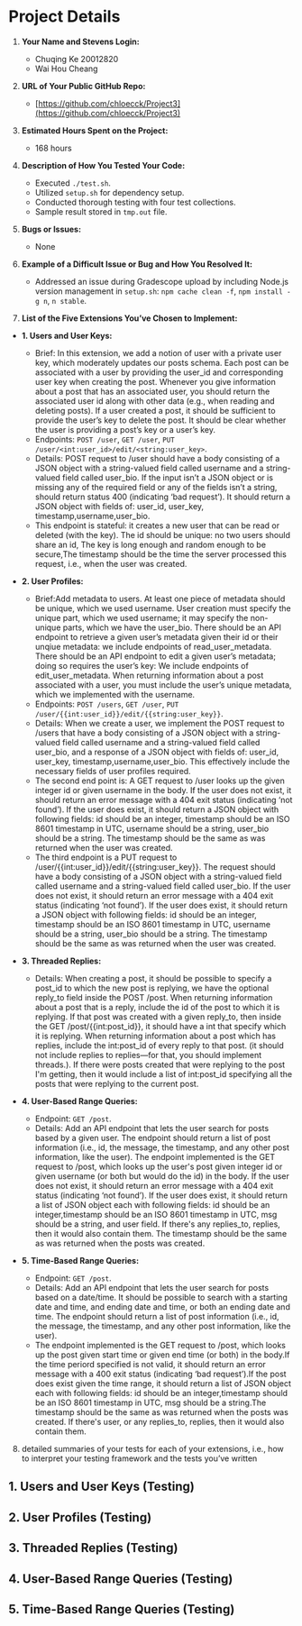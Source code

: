 # Project Details

1. **Your Name and Stevens Login:**
   - Chuqing Ke 20012820
   - Wai Hou Cheang

2. **URL of Your Public GitHub Repo:**
   - [https://github.com/chloecck/Project3](https://github.com/chloecck/Project3)

3. **Estimated Hours Spent on the Project:**
   - 168 hours

4. **Description of How You Tested Your Code:**
   - Executed `./test.sh`.
   - Utilized `setup.sh` for dependency setup.
   - Conducted thorough testing with four test collections.
   - Sample result stored in `tmp.out` file.

5. **Bugs or Issues:**
   - None

6. **Example of a Difficult Issue or Bug and How You Resolved It:**
   - Addressed an issue during Gradescope upload by including Node.js version management in `setup.sh`: `npm cache clean -f`, `npm install -g n`, `n stable`.

7. **List of the Five Extensions You’ve Chosen to Implement:**

- **1. Users and User Keys:**
     - Brief: In this extension, we add a notion of user with a private user key, which moderately updates our posts schema. Each post can be associated with a user by providing the user_id and corresponding user key when creating the post. Whenever you give information about a post that has an associated user, you should return the associated user id along with other data (e.g., when reading and deleting posts). If a user created a post, it should be sufficient to provide the user’s key to delete the post. It should be clear whether the user is providing a post’s key or a user’s key.
     - Endpoints: `POST /user`, `GET /user`, `PUT /user/<int:user_id>/edit/<string:user_key>`.
     - Details: POST request to /user should have a body consisting of a JSON object with a string-valued field called username and a string-valued field called user_bio. If the input isn’t a JSON object or is missing any of the required field or any of the fields isn’t a string, should return status 400 (indicating ‘bad request’). It should return a JSON object with fields of: user_id, user_key, timestamp,username,user_bio.
     - This endpoint is stateful: it creates a new user that can be read or deleted (with the key). The id should be unique: no two users should share an id, The key is long enough and random enough to be secure,The timestamp should be the time the server processed this request, i.e., when the user was created.


- **2. User Profiles:**
    - Brief:Add metadata to users. At least one piece of metadata should be unique, which we used username. User creation must specify the unique part, which we used username; it may specify the non-unique parts, which we have the user_bio. There should be an API endpoint to retrieve a given user’s metadata given their id or their unqiue metadata: we include endpoints of read_user_metadata. There should be an API endpoint to edit a given user’s metadata; doing so requires the user’s key: We include endpoints of edit_user_metadata. When returning information about a post associated with a user, you must include the user’s unique metadata, which we implemented with the username.
    - Endpoints: `POST /users`, `GET /user`, `PUT /user/{{int:user_id}}/edit/{{string:user_key}}`.
    - Details: When we create a user, we implement the POST request to /users that have a body consisting of a JSON object with a string-valued field called username and a string-valued field called user_bio, and a response of a JSON object with fields of: user_id, user_key, timestamp,username,user_bio. This effectively include the necessary fields of user profiles required. 
    - The second end point is: A GET request to /user looks up the given integer id or given username in the body. If the user does not exist, it should return an error message with a 404 exit status (indicating ‘not found’). If the user does exist, it should return a JSON object with following fields: id should be an integer, timestamp should be an ISO 8601 timestamp in UTC, username should be a string, user_bio should be a string. The timestamp should be the same as was returned when the user was created. 
    - The third endpoint is a PUT request to  /user/{{int:user_id}}/edit/{{string:user_key}}. The request should have a body consisting of a JSON object with a string-valued field called username and a string-valued field called user_bio. If the user does not exist, it should return an error message with a 404 exit status (indicating ‘not found’). If the user does exist, it should return a JSON object with following fields: id should be an integer, timestamp should be an ISO 8601 timestamp in UTC, username should be a string, user_bio should be a string. The timestamp should be the same as was returned when the user was created. 

- **3. Threaded Replies:**
    - Details:  When creating a post, it should be possible to specify a post_id to which the new post is replying, we have the optional reply_to field inside the POST /post. When returning information about a post that is a reply, include the id of the post to which it is replying. If that post was created with a given reply_to, then inside the GET /post/{{int:post_id}}, it should have a int that specify which it is replying. When returning information about a post which has replies, include the int:post_id of every reply to that post. (it should not include replies to replies—for that, you should implement threads.). If there were posts created that were replying to the post I'm getting, then it would include a list of int:post_id specifying all the posts that were replying to the current post.


- **4. User-Based Range Queries:**
    - Endpoint: `GET /post`.
    - Details: Add an API endpoint that lets the user search for posts based by a given user. The endpoint should return a list of post information (i.e., id, the message, the timestamp, and any other post information, like the user). The endpoint implemented is the GET request to /post, which looks up the user's post given integer id or given username (or both but would do the id) in the body. If the user does not exist, it should return an error message with a 404 exit status (indicating ‘not found’). If the user does exist, it should return a list of JSON object each with following fields: id should be an integer,timestamp should be an ISO 8601 timestamp in UTC, msg should be a string, and user field.  If there's any replies_to, replies, then it would also contain them. The timestamp should be the same as was returned when the posts was created. 

- **5. Time-Based Range Queries:**
    - Endpoint: `GET /post`.
    - Details:  Add an API endpoint that lets the user search for posts based on a date/time. It should be possible to search with a starting date and time, and ending date and time, or both an ending date and time. The endpoint should return a list of post information (i.e., id, the message, the timestamp, and any other post information, like the user).
    - The endpoint implemented is the GET request to /post, which looks up the post given start time or given end time (or both) in the body.If the time periord specified is not valid, it should return an error message with a 400 exit status (indicating ‘bad request’).If the post does exist given the time range, it should return a list of JSON object each with following fields: id should be an integer,timestamp should be an ISO 8601 timestamp in UTC, msg should be a string.The timestamp should be the same as was returned when the posts was created.  If there's user, or any replies_to, replies, then it would also contain them.

8. detailed summaries of your tests for each of your extensions, i.e., how to interpret your testing framework and the tests you’ve written
## 1. Users and User Keys (Testing)



## 2. User Profiles (Testing)



## 3. Threaded Replies (Testing)



## 4. User-Based Range Queries (Testing)



## 5. Time-Based Range Queries (Testing)

